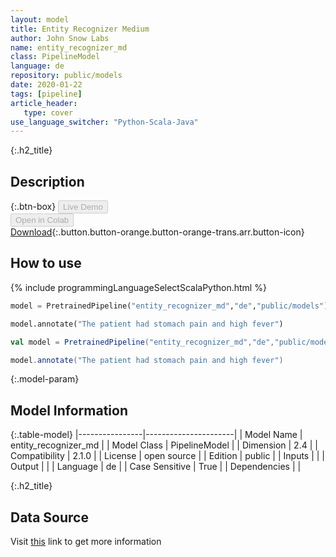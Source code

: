```yaml
---
layout: model
title: Entity Recognizer Medium
author: John Snow Labs
name: entity_recognizer_md
class: PipelineModel
language: de
repository: public/models
date: 2020-01-22
tags: [pipeline]
article_header:
   type: cover
use_language_switcher: "Python-Scala-Java"
---
```


{:.h2_title}
## Description 




{:.btn-box}
<button class="button button-orange" disabled>Live Demo</button><br/><button class="button button-orange" disabled>Open in Colab</button><br/>[Download](https://s3.amazonaws.com/auxdata.johnsnowlabs.com/public/models/entity_recognizer_md_de_2.1.0_2.4_1579722895254.zip){:.button.button-orange.button-orange-trans.arr.button-icon}<br/>

## How to use 
<div class="tabs-box" markdown="1">

{% include programmingLanguageSelectScalaPython.html %}

```python
model = PretrainedPipeline("entity_recognizer_md","de","public/models")

model.annotate("The patient had stomach pain and high fever")
```

```scala
val model = PretrainedPipeline("entity_recognizer_md","de","public/models")

model.annotate("The patient had stomach pain and high fever")
```
</div>



{:.model-param}
## Model Information
{:.table-model}
|----------------|----------------------|
| Model Name     | entity_recognizer_md |
| Model Class    | PipelineModel        |
| Dimension      | 2.4                  |
| Compatibility  | 2.1.0                |
| License        | open source          |
| Edition        | public               |
| Inputs         |                      |
| Output         |                      |
| Language       | de                   |
| Case Sensitive | True                 |
| Dependencies   |                      |




{:.h2_title}
## Data Source
  
Visit [this]() link to get more information

